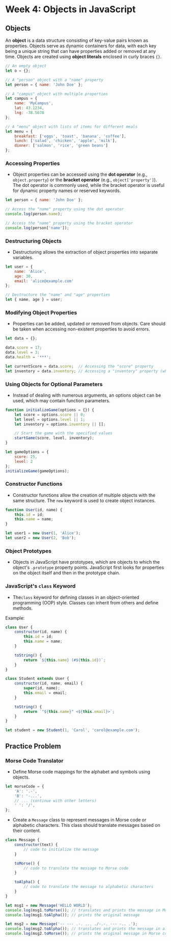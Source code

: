 # Week 4: Objects in JavaScript

## Objects

An **object** is a data structure consisting of key-value pairs known as properties. Objects serve as dynamic containers for data, with each key being a unique string that can have properties added or removed at any time. Objects are created using **object literals** enclosed in curly braces `{}`.

```javascript
// An empty object
let o = {};

// A "person" object with a "name" property
let person = { name: 'John Doe' };

// A "campus" object with multiple properties
let campus = {
    name: 'MyCampus',
    lat: 43.1234,
    lng: -78.5678
};

// A "menu" object with lists of items for different meals
let menu = {
    breakfast: ['eggs', 'toast', 'banana', 'coffee'],
    lunch: ['salad', 'chicken', 'apple', 'milk'],
    dinner: ['salmon', 'rice', 'green beans']
};
```

### Accessing Properties

- Object properties can be accessed using the **dot operator** (e.g., `object.property`) or the **bracket operator** (e.g., `object['property']`). The dot operator is commonly used, while the bracket operator is useful for dynamic property names or reserved keywords.

```javascript
let person = { name: 'John Doe' };

// Access the "name" property using the dot operator
console.log(person.name);

// Access the "name" property using the bracket operator
console.log(person['name']);
```

### Destructuring Objects

- Destructuring allows the extraction of object properties into separate variables.

```javascript
let user = {
    name: 'Alice',
    age: 30,
    email: 'alice@example.com'
};

// Destructure the "name" and "age" properties
let { name, age } = user;
```

### Modifying Object Properties

- Properties can be added, updated or removed from objects. Care should be taken when accessing non-existent properties to avoid errors.


```javascript
let data = {};

data.score = 17;
data.level = 3;
data.health = '***';

let currentScore = data.score;  // Accessing the "score" property
let inventory = data.inventory; // Accessing a "inventory" property (which does not exist)
```

### Using Objects for Optional Parameters

- Instead of dealing with numerous arguments, an options object can be used, which may contain function parameters.

```javascript
function initializeGame(options = {}) {
    let score = options.score || 0;
    let level = options.level || 1;
    let inventory = options.inventory || [];

    // Start the game with the specified values
    startGame(score, level, inventory);
}

let gameOptions = {
    score: 25,
    level: 2
};
initializeGame(gameOptions);
```

### Constructor Functions

- Constructor functions allow the creation of multiple objects with the same structure. The `new` keyword is used to create object instances.

```javascript
function User(id, name) {
    this.id = id;
    this.name = name;
}

let user1 = new User(1, 'Alice');
let user2 = new User(2, 'Bob');
```

### Object Prototypes

- Objects in JavaScript have prototypes, which are objects to which the object's `.prototype` property points. JavaScript first looks for properties on the object itself and then in the prototype chain.

### JavaScript's `class` Keyword

- The`class` keyword for defining classes in an object-oriented programming (OOP) style. Classes can inherit from others and define methods.

Example:

```javascript
class User {
    constructor(id, name) {
        this.id = id;
        this.name = name;
    }

    toString() {
        return `${this.name} (#${this.id})`;
    }
}

class Student extends User {
    constructor(id, name, email) {
        super(id, name);
        this.email = email;
    }

    toString() {
        return `"${this.name}" <${this.email}>`;
    }
}

let student = new Student(1, 'Carol', 'carol@example.com');
```

## Practice Problem
### Morse Code Translator

- Define Morse code mappings for the alphabet and symbols using objects.

```javascript
let morseCode = {
    'A': '.-',
    'B': '-...',
    // ... (continue with other letters)
    ' ': '/',
};
```

- Create a `Message` class to represent messages in Morse code or alphabetic characters. This class should translate messages based on their content.

```javascript
class Message {
    constructor(text) {
        // code to initialize the message
    }

    toMorse() {
        // code to translate the message to Morse code
    }

    toAlpha() {
        // code to translate the message to alphabetic characters
    }
}

let msg1 = new Message('HELLO WORLD');
console.log(msg1.toMorse()); // translates and prints the message in Morse code
console.log(msg1.toAlpha()); // prints the original message

let msg2 = new Message('-- --- .-. ... ./-.-. --- -.. .');
console.log(msg2.toAlpha()); // translates and prints the message in alphabetic characters
console.log(msg2.toMorse()); // prints the original message in Morse code
```
